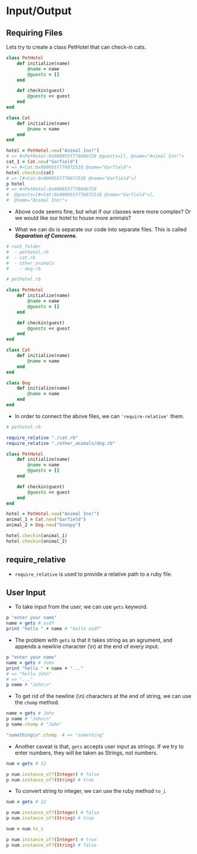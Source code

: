# Input/Output 

## Requiring Files

Lets try to create a class PetHotel that can check-in cats.

```ruby
class PetHotel
    def initialize(name)
        @name = name
        @guests = []
    end

    def checkin(guest)
        @guests << guest
    end
end

class Cat
    def initialize(name)
        @name = name
    end
end

hotel = PetHotel.new("Animal Inn!")
# => #<PetHotel:0x000055f77604bf28 @guests=[], @name="Animal Inn!">
cat_1 = Cat.new("Garfield")
# => #<Cat:0x000055f776072510 @name="Garfield">
hotel.checkin(cat)
# => [#<Cat:0x000055f776072510 @name="Garfield">]
p hotel
# => #<PetHotel:0x000055f77604bf28
#  @guests=[#<Cat:0x000055f776072510 @name="Garfield">],
#  @name="Animal Inn!">
```

* Above code seems fine, but what if our classes were more complex? Or we would like our hotel to house more animals?

* What we can do is separate our code into separate files. This is called ***Separation of Concerns***.

```ruby
# root_folder
#  - pethotel.rb
#  - cat.rb
#  - other_animals
#    - dog.rb
```

```ruby
# pethotel.rb

class PetHotel
    def initialize(name)
        @name = name
        @guests = []
    end

    def checkin(guest)
        @guests << guest
    end
end
```

```ruby
class Cat
    def initialize(name)
        @name = name
    end
end
```

```ruby
class Dog
    def initialize(name)
        @name = name
    end
end
```

* In order to connect the above files, we can ```'require-relative'``` them.

```ruby
# pethotel.rb

require_relative "./cat.rb"
require_relative "./other_animals/dog.rb"

class PetHotel
    def initialize(name)
        @name = name
        @guests = []
    end

    def checkin(guest)
        @guests << guest
    end
end

hotel = PetHotel.new("Animal Inn!")
animal_1 = Cat.new("Garfield")
animal_2 = Dog.new("Snoopy")

hotel.checkin(animal_1)
hotel.checkin(animal_2)
```

## require_relative

* ```require_relative``` is used to provide a relative path to a ruby file.

## User Input

* To take input from the user, we can use ```gets``` keyword.

```ruby
p "enter your name"
name = gets # asdf
print "hello " + name # "hello asdf"
```

* The problem with ```gets``` is that it takes string as an agrument, and appends a newline character (\n) at the end of every input.

```ruby
p "enter your name"
name = gets # John
print "hello " + name + "..."
# => "hello John"
# => "..."
p name # "John\n"
```

* To get rid of the newline (\n) characters at the end of string, we can use the ```chomp``` method.

```ruby
name = gets # John
p name # "John\n"
p name.chomp # "John"

"something\n".chomp  # => "something"
```

* Another caveat is that, ```gets``` accepts user input as strings. If we try to enter numbers, they will be taken as Strings, not numbers.

```ruby
num = gets # 12

p num.instance_of?(Integer) # false
p num.instance_of?(String) # true
```

* To convert string to integer, we can use the ruby method ```to_i```

```ruby
num = gets # 12

p num.instance_of?(Integer) # false
p num.instance_of?(String) # true

num = num.to_i

p num.instance_of?(Integer) # true
p num.instance_of?(String) # false

```